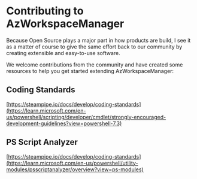 # Contributing to AzWorkspaceManager
Because Open Source plays a major part in how products are build,
I see it as a matter of course to give the same effort back to our
community by creating extensible and easy-to-use software.

We welcome contributions from the community and have created some 
resources to help you get started extending AzWorkspaceManager:

## Coding Standards

[https://steampipe.io/docs/develop/coding-standards](https://learn.microsoft.com/en-us/powershell/scripting/developer/cmdlet/strongly-encouraged-development-guidelines?view=powershell-7.3)

## PS Script Analyzer

[https://steampipe.io/docs/develop/coding-standards](https://learn.microsoft.com/en-us/powershell/utility-modules/psscriptanalyzer/overview?view=ps-modules)

